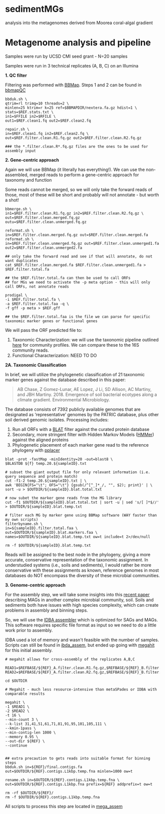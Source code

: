 # sedimentMGs
analysis into the metagenomes derived from Moorea coral-algal gradient

# Metagenome analysis and pipeline

Samples were run by UCSD CMI seed grant - N=20 samples

Samples were run in 3 technical replicates (A, B, C) on an Illumina 

**1. QC filter**

Filtering was performed with [BBMap](https://jgi.doe.gov/data-and-tools/bbtools/bb-tools-user-guide/bbmap-guide/). Steps 1 and 2 can be found in [bbmapQC](bbmapQC/)

```
bbduk.sh \
qtrim=rl trimq=10 threads=2 \
minlen=25 ktrim=r k=25 ref=$BBMAPDIR/nextera.fa.gz hdist=1 \
stats=$REF.stats.txt \
in1=$FFILE in2=$RFILE \
out1=$REF.clean1.fq out2=$REF.clean2.fq 

repair.sh \
in=$REF.clean1.fq in2=$REF.clean2.fq \
out=$REF.filter.clean.R1.fq.gz out2=$REF.filter.clean.R2.fq.gz

### the *.filter.clean.R*.fq.gz files are the ones to be used for assembly input
```

**2. Gene-centric approach**

Again we will use BBMap (it literally has everything!). We can use the non-assembled, merged reads to perform a gene-centric approach for taxonomy and function

Some reads cannot be merged, so we will only take the forward reads of those, most of these will be short and probably will not annotate - but worth a shot!

```
bbmerge.sh \
in1=$REF.filter.clean.R1.fq.gz in2=$REF.filter.clean.R2.fq.gz \
out=$REF.filter.clean.merged.fq.gz outu=$REF.filter.clean.unmerged.fq.gz

reformat.sh \
in=$REF.filter.clean.merged.fq.gz out=$REF.filter.clean.merged.fa
reformat.sh \
in=$REF.filter.clean.unmerged.fq.gz out=$REF.filter.clean.unmerged1.fa out2=$REF.filter.clean.unmerged2.fa

## only take the forward read and see if that will annotate, do not want duplicates
cat $REF.filter.clean.merged.fa $REF.filter.clean.unmerged1.fa > $REF.filter.total.fa

## the $REF.filter.total.fa can then be used to call ORFs
## for MGs we need to activate the -p meta option - this will only call ORFs, not annotate reads

prodigal \
-i $REF.filter.total.fa \
-a $REF.filter.total.faa -q \
-f gff -p meta > $REF.gff

## the $REF.filter.total.faa is the file we can parse for specific taxonomic marker genes or functional genes

```

We will pass the ORF predicted file to:
1. Taxonomic Characterization: we will use the taxonomic pipeline outlined [here](https://github.com/alex-b-chase/elevation-community) for community profiles. We can compare these to the 16S community reads.
2. Functional Characterization: NEED TO DO

__2A. Taxonomic Classification__

In brief, we will utilize the phylogenetic classification of 21 taxonomic marker genes against the database described in this paper:
>AB Chase, Z Gomez-Lunar, AE Lopez, J Li, SD Allison, AC Martiny, and JBH Martiny. 2018. Emergence of soil bacterial ecotypes along a climate gradient. Environmental Microbiology.

The database consists of 7392 publicly available genomes that are designated as ‘representative’ genomes by the PATRIC database, plus other soil derived genomic isolates. Processing includes:
1. Run all ORFs with a [BLAT](https://genome.ucsc.edu/FAQ/FAQblat.html) filter against the curated protein database
2. Secondary, more stringent filter with Hidden Markov Models ([HMMer](http://hmmer.org/)) against the aligned proteins
3. Phylogenetic placement of each marker gene read to the reference phylogeny with [pplacer](https://matsen.fhcrc.org/pplacer/)

```
blat -prot -fastMap -minIdentity=20 -out=blast8 \
$BLASTDB ${f} temp.20.${sampleID}.txt

# subset the giant output file for only relevant information (i.e. query sequence and protein match)
cut -f1-2 temp.20.${sampleID}.txt | \
awk 'BEGIN{FS="\t"; OFS="\t"} {gsub(/^[^_]*_/, "", $2); print}' | \
sort -u > $OUTDIR/${sampleID}.blat.total.txt

# now subet the marker gene reads from the MG library
cut -f1 $OUTDIR/${sampleID}.blat.total.txt | sort -u | sed 's/[ ]*$//' > $OUTDIR/${sampleID}.blat.temp.txt

# filter each MG by marker gene using BBMap software (WAY faster than my own scripts)
filterbyname.sh \
in=${sampleID}.filter.total.faa \
out=$OUTDIR/${sampleID}.blat.markers.faa \
names=$OUTDIR/${sampleID}.blat.temp.txt ow=t include=t 2>/dev/null

rm -f $OUTDIR/${sampleID}.blat.temp.txt
```

Reads will be assigned to the best node in the phylogeny, giving a more accurate, conservative representation of the taxonomic assignment. In understudied systems (i.e., soils and sediments), I would rather be more conservative with these assignments as known, reference genomes in most databases do NOT encompass the diversity of these microbial communities.

**3. Genome-centric approach**

For the assembly step, we will take some insights into this [recent paper](https://www.nature.com/articles/s41564-019-0449-y.pdf?origin=ppub) describing MAGs in another complex microbial community, soil. Soils and sediments both have issues with high species complexity, which can create problems in assembly and binning steps.

So, we will use the [IDBA assembler](https://www.ncbi.nlm.nih.gov/pubmed/22495754) which is optimized for SAGs and MAGs. This software requires specific file format as input so we need to do a little work prior to assembly.

IDBA used a lot of memory and wasn't feasible with the number of samples. Scripts can still be found in [ibda_assem](ibda_assem/), but ended up going with [megahit](https://github.com/voutcn/megahit) for this initial assembly.

```
# megahit allows for cross-assembly of the replicates A,B,C

READ1=$REFBASE/${REF}_A.filter.clean.R1.fq.gz,$REFBASE/${REF}_B.filter.clean.R1.fq.gz,$REFBASE/${REF}_C.filter.clean.R1.fq.gz
READ2=$REFBASE/${REF}_A.filter.clean.R2.fq.gz,$REFBASE/${REF}_B.filter.clean.R2.fq.gz,$REFBASE/${REF}_C.filter.clean.R2.fq.gz

cd $OUTDIR

# Megahit - much less resource-intensive than metaSPades or IDBA with comparable results

megahit \
-1 $READ1 \
-2 $READ2 \
-t 16 \
--min-count 3 \
--k-list 31,41,51,61,71,81,91,95,101,105,111 \
--kmin-1pass \
--min-contig-len 1000 \
--memory 0.95 \
--out-dir ${REF} \
--continue


## extra precaution to gets reads into suitable format for binning steps
bbduk.sh in=${REF}/final.contigs.fa out=$OUTDIR/${REF}.contigs.L1kbp.temp.fna minlen=1000 ow=t

rename.sh in=$OUTDIR/${REF}.contigs.L1kbp.temp.fna \
out=$OUTDIR/${REF}.contigs.L1kbp.fna prefix=${REF} addprefix=t ow=t

rm -rf $OUTDIR/${REF}/
rm -f $OUTDIR/${REF}.contigs.L1kbp.temp.fna

```

All scripts to process this step are located in [mega_assem](mega_assem/)
